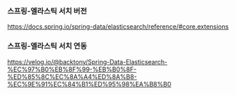 ### 스프링-엘라스틱 서치 버전
https://docs.spring.io/spring-data/elasticsearch/reference/#core.extensions
### 스프링-엘라스틱 서치 연동
https://velog.io/@backtony/Spring-Data-Elasticsearch-%EC%97%B0%EB%8F%99-%EB%B0%8F-%ED%85%8C%EC%8A%A4%ED%8A%B8-%EC%9E%91%EC%84%B1%ED%95%98%EA%B8%B0
